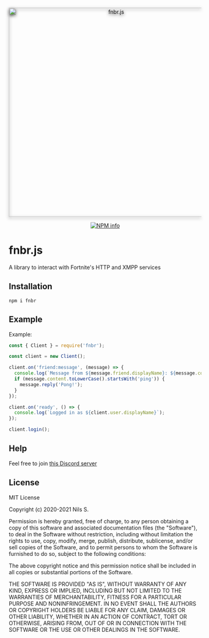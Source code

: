 <div align="center">
  <br />
  <p>
    <a href="https://fnbr.js.org/"><img src="https://fnbr.js.org/static/logo.png" width="546" alt="fnbr.js" id="fnbrjs-logo" style="filter: drop-shadow(0 3px 4px #333);" /></a>
  </p>
  <p>
    <a href="https://nodei.co/npm/fnbr/"><img src="https://nodei.co/npm/fnbr.png?downloads=true&stars=true" alt="NPM info" /></a>
  </p>
</div>

# fnbr.js
A library to interact with Fortnite's HTTP and XMPP services

## Installation
```
npm i fnbr
```

## Example
Example: 
```javascript
const { Client } = require('fnbr');

const client = new Client();

client.on('friend:message', (message) => {
  console.log(`Message from ${message.friend.displayName}: ${message.content}`);
  if (message.content.toLowerCase().startsWith('ping')) {
    message.reply('Pong!');
  }
});

client.on('ready', () => {
  console.log(`Logged in as ${client.user.displayName}`);
});

client.login();
```

## Help
Feel free to join [this Discord server](https://discord.gg/j5xZ54RJvR)

## License
MIT License

Copyright (c) 2020-2021 Nils S.

Permission is hereby granted, free of charge, to any person obtaining a copy
of this software and associated documentation files (the "Software"), to deal
in the Software without restriction, including without limitation the rights
to use, copy, modify, merge, publish, distribute, sublicense, and/or sell
copies of the Software, and to permit persons to whom the Software is
furnished to do so, subject to the following conditions:

The above copyright notice and this permission notice shall be included in all
copies or substantial portions of the Software.

THE SOFTWARE IS PROVIDED "AS IS", WITHOUT WARRANTY OF ANY KIND, EXPRESS OR
IMPLIED, INCLUDING BUT NOT LIMITED TO THE WARRANTIES OF MERCHANTABILITY,
FITNESS FOR A PARTICULAR PURPOSE AND NONINFRINGEMENT. IN NO EVENT SHALL THE
AUTHORS OR COPYRIGHT HOLDERS BE LIABLE FOR ANY CLAIM, DAMAGES OR OTHER
LIABILITY, WHETHER IN AN ACTION OF CONTRACT, TORT OR OTHERWISE, ARISING FROM,
OUT OF OR IN CONNECTION WITH THE SOFTWARE OR THE USE OR OTHER DEALINGS IN THE
SOFTWARE.
